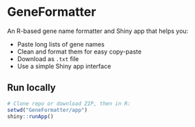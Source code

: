 # GeneFormatter

An R-based gene name formatter and Shiny app that helps you:

- Paste long lists of gene names
- Clean and format them for easy copy-paste
- Download as `.txt` file
- Use a simple Shiny app interface

## Run locally

```r
# Clone repo or download ZIP, then in R:
setwd("GeneFormatter/app")
shiny::runApp()
